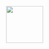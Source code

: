 
<body>
 <img class="fit-picture" src="/Users/Pierre/Desktop/favicon.png" width="100px" height="100px" />
</body>


